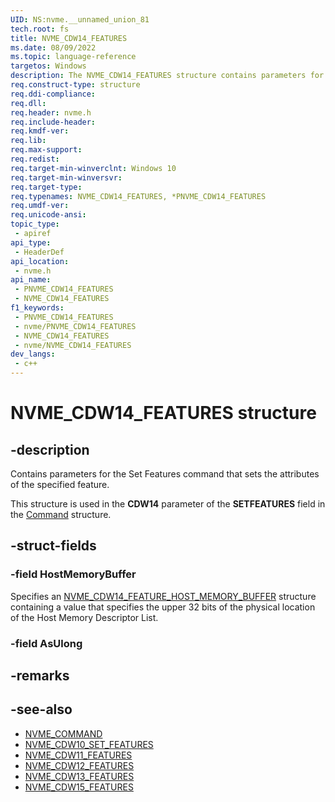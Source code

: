 ```yaml
---
UID: NS:nvme.__unnamed_union_81
tech.root: fs 
title: NVME_CDW14_FEATURES
ms.date: 08/09/2022 
ms.topic: language-reference
targetos: Windows
description: The NVME_CDW14_FEATURES structure contains parameters for the Set Features command that sets the attributes of the specified feature.
req.construct-type: structure
req.ddi-compliance: 
req.dll: 
req.header: nvme.h
req.include-header: 
req.kmdf-ver: 
req.lib: 
req.max-support: 
req.redist: 
req.target-min-winverclnt: Windows 10 
req.target-min-winversvr: 
req.target-type: 
req.typenames: NVME_CDW14_FEATURES, *PNVME_CDW14_FEATURES
req.umdf-ver: 
req.unicode-ansi: 
topic_type:
 - apiref
api_type:
 - HeaderDef
api_location:
 - nvme.h
api_name:
 - PNVME_CDW14_FEATURES
 - NVME_CDW14_FEATURES
f1_keywords:
 - PNVME_CDW14_FEATURES
 - nvme/PNVME_CDW14_FEATURES
 - NVME_CDW14_FEATURES
 - nvme/NVME_CDW14_FEATURES
dev_langs:
 - c++
---
```


# NVME_CDW14_FEATURES structure

## -description

Contains parameters for the Set Features command that sets the attributes of the specified feature.

This structure is used in the **CDW14** parameter of the **SETFEATURES** field in the [Command](ns-nvme-nvme_command.md) structure.

## -struct-fields

### -field HostMemoryBuffer

Specifies an [NVME_CDW14_FEATURE_HOST_MEMORY_BUFFER](ns-nvme-nvme_cdw14_feature_host_memory_buffer.md) structure containing a value that specifies the upper 32 bits of the physical location of the Host Memory Descriptor List.

### -field AsUlong

## -remarks

## -see-also

- [NVME_COMMAND](ns-nvme-nvme_command.md)
- [NVME_CDW10_SET_FEATURES](ns-nvme-nvme_cdw10_set_features.md)
- [NVME_CDW11_FEATURES](ns-nvme-nvme_cdw11_features.md)
- [NVME_CDW12_FEATURES](ns-nvme-nvme_cdw12_features.md)
- [NVME_CDW13_FEATURES](ns-nvme-nvme_cdw13_features.md)
- [NVME_CDW15_FEATURES](ns-nvme-nvme_cdw15_features.md)
